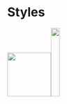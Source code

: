 # Styles



<img src="https://media.giphy.com/media/12oufCB0MyZ1Go/giphy.gif" width="100"><img src="https://media.giphy.com/media/jpVnC65DmYeyRL4LHS/giphy.gif" width="20%">









